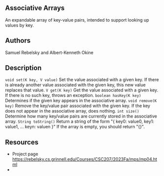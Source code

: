 ## Associative Arrays
An expandable array of key-value pairs, intended to support looking up values by key.

## Authors
Samuel Rebelsky and Albert-Kenneth Okine

## Description
`void set(K key, V value)`
Set the value associated with a given key. If there is already another value associated with the given key, this new value replaces that value.
`V get(K key)`
Get the value associated with a given key. If there is no such key, throws an exception.
`boolean hasKey(K key)`
Determines if the given key appears in the associative array.
`void remove(K key)`
Remove the key/value pair associated with the given key. If the key does not appear in the associative array, does nothing.
`int size()`
Determine how many key/value pairs are currently stored in the associative array.
`String toString()`
Return a string of the form "{ key0: value0, key1: value1, ... keyn: valuen }" If the array is empty, you should return "{}".

## Resources
- Project page https://rebelsky.cs.grinnell.edu/Courses/CSC207/2023Fa/mps/mp04.html
- 
